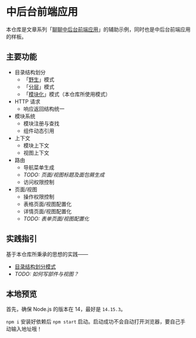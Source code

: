 # 中后台前端应用

本仓库是文章系列「[聊聊中后台前端应用](https://ourai.ws/series/talking-about-frontend-of-web-based-management-systems/)」的辅助示例，同时也是中后台前端应用的样板。

## 主要功能

- 目录结构划分
  - 「[野生](app/structure/wild)」模式
  - 「[分层](app/structure/layered)」模式
  - 「[模块化](app/structure/modularized)」模式（本仓库所使用模式）
- HTTP 请求
  - 响应返回结构统一
- 模块系统
  - 模块注册与查找
  - 组件动态引用
- 上下文
  - 模块上下文
  - 视图上下文
- 路由
  - 导航菜单生成
  - _TODO: 页面/视图标题及面包屑生成_
  - 访问权限控制
- 页面/视图
  - 操作权限控制
  - 表格页面/视图配置化
  - 详情页面/视图配置化
  - _TODO: 表单页面/视图配置化_

## 实践指引

基于本仓库所秉承的思想的实践——

- [目录结构划分模式](cookbook/patterns-of-directory-structure.md)
- _TODO: 如何写部件与视图？_

## 本地预览

首先，确保 Node.js 的版本在 14，最好是 `14.15.3`。

`npm i` 安装好依赖后 `npm start` 启动。启动成功不会自动打开浏览器，要自己手动输入地址哦！
